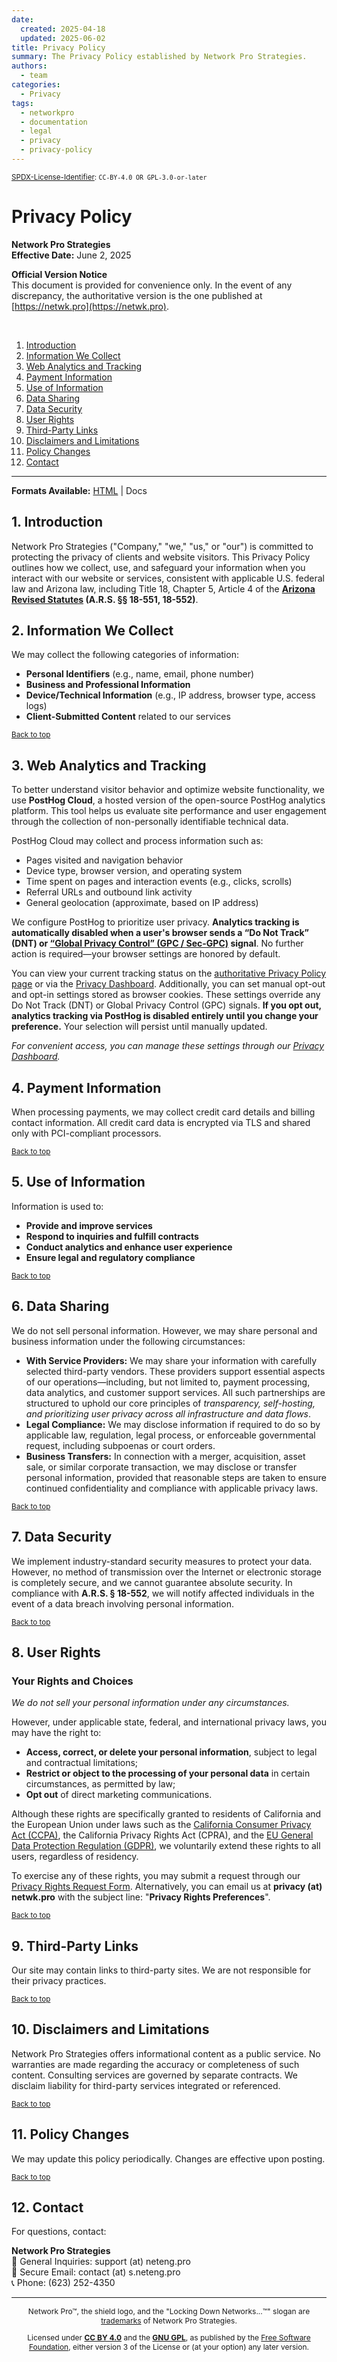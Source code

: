 ```yaml
---
date:
  created: 2025-04-18
  updated: 2025-06-02
title: Privacy Policy
summary: The Privacy Policy established by Network Pro Strategies.
authors:
  - team
categories:
  - Privacy
tags:
  - networkpro
  - documentation
  - legal
  - privacy
  - privacy-policy
---
```


<sup>[SPDX-License-Identifier](https://spdx.dev/learn/handling-license-info/):
`CC-BY-4.0 OR GPL-3.0-or-later`</sup>

<a name="top"></a>

# Privacy Policy

**Network Pro Strategies**  
**Effective Date:** June 2, 2025

**Official Version Notice**  
This document is provided for convenience only. In the event of any discrepancy, the authoritative version is the one published at [https://netwk.pro](https://netwk.pro).

&nbsp;

1. [Introduction](#intro)
2. [Information We Collect](#collect)
3. [Web Analytics and Tracking](#tracking)
4. [Payment Information](#payment)
5. [Use of Information](#use)
6. [Data Sharing](#sharing)
7. [Data Security](#security)
8. [User Rights](#rights)
9. [Third-Party Links](#third-party)
10. [Disclaimers and Limitations](#disclaimers)
11. [Policy Changes](#changes)
12. [Contact](#contact)

---

**Formats Available:** [HTML](https://netwk.pro/privacy) | <span style="visited">Docs</span>

<a name="intro"></a>

## 1. Introduction

Network Pro Strategies ("Company," "we," "us," or "our") is committed to protecting the privacy of clients and website visitors. This Privacy Policy outlines how we collect, use, and safeguard your information when you interact with our website or services, consistent with applicable U.S. federal law and Arizona law, including Title 18, Chapter 5, Article 4 of the **[Arizona Revised Statutes](https://www.azleg.gov/arstitle/) (A.R.S. §§ 18-551, 18-552)**.

<a name="collect"></a>

## 2. Information We Collect

We may collect the following categories of information:

- **Personal Identifiers** (e.g., name, email, phone number)
- **Business and Professional Information**
- **Device/Technical Information** (e.g., IP address, browser type, access logs)
- **Client-Submitted Content** related to our services

<sub>[Back to top](#top)</sub>

<a name="tracking"></a>

## 3. Web Analytics and Tracking

To better understand visitor behavior and optimize website functionality, we use **PostHog Cloud**, a hosted version of the open-source PostHog analytics platform. This tool helps us evaluate site performance and user engagement through the collection of non-personally identifiable technical data.

PostHog Cloud may collect and process information such as:

- Pages visited and navigation behavior
- Device type, browser version, and operating system
- Time spent on pages and interaction events (e.g., clicks, scrolls)
- Referral URLs and outbound link activity
- General geolocation (approximate, based on IP address)

We configure PostHog to prioritize user privacy. **Analytics tracking is automatically disabled when a user's browser sends a “Do Not Track” (DNT) or [“Global Privacy Control” (GPC / Sec-GPC)](https://globalprivacycontrol.org/) signal**. No further action is required—your browser settings are honored by default.

You can view your current tracking status on the [authoritative Privacy Policy page](https://netwk.pro/privacy) or via the [Privacy Dashboard](https://netwk.pro/privacy-dashboard). Additionally, you can set manual opt-out and opt-in settings stored as browser cookies. These settings override any Do Not Track (DNT) or Global Privacy Control (GPC) signals. **If you opt out, analytics tracking via PostHog is disabled entirely until you change your preference.** Your selection will persist until manually updated.

_For convenient access, you can manage these settings through our [Privacy Dashboard](https://netwk.pro/privacy-dashboard)._

<a name="payment"></a>

## 4. Payment Information

When processing payments, we may collect credit card details and billing contact information. All credit card data is encrypted via TLS and shared only with PCI-compliant processors.

<sub>[Back to top](#top)</sub>

<a name="use"></a>

## 5. Use of Information

Information is used to:

- **Provide and improve services**
- **Respond to inquiries and fulfill contracts**
- **Conduct analytics and enhance user experience**
- **Ensure legal and regulatory compliance**

<sub>[Back to top](#top)</sub>

<a name="sharing"></a>

## 6. Data Sharing

We do not sell personal information. However, we may share personal and business information under the following circumstances:

- **With Service Providers:** We may share your information with carefully selected third-party vendors. These providers support essential aspects of our operations—including, but not limited to, payment processing, data analytics, and customer support services. All such partnerships are structured to uphold our core principles of _transparency, self-hosting, and prioritizing user privacy across all infrastructure and data flows_.
- **Legal Compliance:** We may disclose information if required to do so by applicable law, regulation, legal process, or enforceable governmental request, including subpoenas or court orders.
- **Business Transfers:** In connection with a merger, acquisition, asset sale, or similar corporate transaction, we may disclose or transfer personal information, provided that reasonable steps are taken to ensure continued confidentiality and compliance with applicable privacy laws.

<sub>[Back to top](#top)</sub>

<a name="security"></a>

## 7. Data Security

We implement industry-standard security measures to protect your data. However, no method of transmission over the Internet or electronic storage is completely secure, and we cannot guarantee absolute security. In compliance with **A.R.S. § 18-552**, we will notify affected individuals in the event of a data breach involving personal information.

<sub>[Back to top](#top)</sub>

<a name="rights"></a>

## 8. User Rights

### Your Rights and Choices

_We do not sell your personal information under any circumstances._

However, under applicable state, federal, and international privacy laws, you may have the right to:

- **Access, correct, or delete your personal information**, subject to legal and contractual limitations;
- **Restrict or object to the processing of your personal data** in certain circumstances, as permitted by law;
- **Opt out** of direct marketing communications.

Although these rights are specifically granted to residents of California and the European Union under laws such as the [California Consumer Privacy Act (CCPA)](https://oag.ca.gov/privacy/ccpa), the California Privacy Rights Act (CPRA), and the [EU General Data Protection Regulation (GDPR)](https://gdpr.eu/what-is-gdpr/), we voluntarily extend these rights to all users, regardless of residency.

To exercise any of these rights, you may submit a request through our [Privacy Rights Request Form](https://netwk.pro/privacy-rights). Alternatively, you can email us at **privacy (at) netwk.pro** with the subject line: "**Privacy Rights Preferences**".

<sub>[Back to top](#top)</sub>

<a name="third-party"></a>

## 9. Third-Party Links

Our site may contain links to third-party sites. We are not responsible for their privacy practices.

<sub>[Back to top](#top)</sub>

<a name="disclaimers"></a>

## 10. Disclaimers and Limitations

Network Pro Strategies offers informational content as a public service. No warranties are made regarding the accuracy or completeness of such content. Consulting services are governed by separate contracts. We disclaim liability for third-party services integrated or referenced.

<sub>[Back to top](#top)</sub>

<a name="changes"></a>

## 11. Policy Changes

We may update this policy periodically. Changes are effective upon posting.

<sub>[Back to top](#top)</sub>

<a name="contact"></a>

## 12. Contact

For questions, contact:

**Network Pro Strategies**  
📧 General Inquiries: support (at) neteng.pro  
🔐 Secure Email: contact (at) s.neteng.pro  
📞 Phone: (623) 252-4350

---

<span style="font-size: 12px; text-align: center;">

<p>Network Pro&trade;, the shield logo, and the "Locking Down Networks...&trade;" slogan are <a href="https://docs.netwk.pro/legal/#trademark" target="_self">trademarks</a> of Network Pro Strategies.</p>

<p>Licensed under <a href="https://docs.netwk.pro/legal/#cc-by" target="_self"><strong>CC BY 4.0</strong></a> and the <a href="https://docs.netwk.pro/legal/#gnu-gpl" target="_self"><strong>GNU GPL</strong></a>, as published by the <a rel="noopener noreferrer" href="https://fsf.org" target="_blank">Free Software Foundation</a>, either version 3 of the License or (at your option) any later version.</p>

</span>
